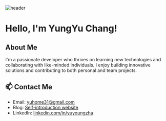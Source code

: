 ![header](https://capsule-render.vercel.app/api?type=rect&height=300&color=gradient&text=YungYu,Chang%20&reversal=true)
# Hello, I'm YungYu Chang!
##  About Me 
I'm a passionate developer who thrives on learning new technologies and collaborating with like-minded individuals. I enjoy building innovative solutions and contributing to both personal and team projects.



















## 📫 Contact Me
- Email: yuhome31@gmail.com
- Blog: [Self-introduction website](https://harry36-student.github.io/AI/)
- LinkedIn: [linkedin.com/in/yuyoungzha](https://www.linkedin.com/in/yuyoungzha/)
